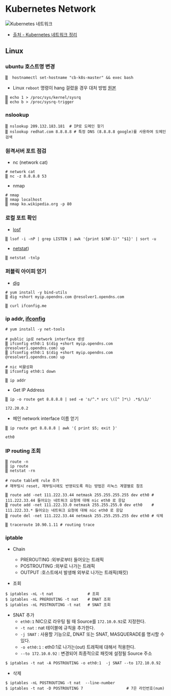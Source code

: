 # Kubernetes Network

![Kubernetes 네트워크](https://miro.medium.com/max/1400/1*qq0ioT5k9eazkHH402h3mw.png)
* [출처 - Kubernetes 네트워크 정리](https://sookocheff.com/post/kubernetes/understanding-kubernetes-networking-model/)


## Linux

### ubuntu 호스트명 변경
~~~
▒  hostnamectl set-hostname "cb-k8s-master" && exec bash
~~~

* Linux `reboot` 명령이  hang 걸렸을 경우 대처 방법 [원본](https://unix.stackexchange.com/questions/442932/reboot-is-not-working)

~~~
▒ echo 1 > /proc/sys/kernel/sysrq
▒ echo b > /proc/sysrq-trigger
~~~


### nslookup

~~~
▒ nslookup 209.132.183.181  # IP로 도메인 찾기
▒ nslookup redhat.com 8.8.8.8 # 특정 DNS (8.8.8.8 google)를 사용하여 도메인 검색
~~~

### 원격서버 포트 점검

* nc (network cat)
~~~
# network cat
▒ nc -z 8.8.8.8 53
~~~

* nmap
~~~
# nmap
▒ nmap localhost
▒ nmap ko.wikipedia.org -p 80
~~~

### 로컬 포트 확인 

* [losf](https://zetawiki.com/wiki/리눅스_lsof)
~~~
▒ lsof -i -nP | grep LISTEN | awk '{print $(NF-1)" "$1}' | sort -u
~~~

* [netstat](https://zetawiki.com/wiki/리눅스_netstat))
~~~
▒ netstat -tnlp
~~~

### 퍼블릭 아이피 얻기

* [dig](https://zetawiki.com/wiki/리눅스_dig)

~~~
# yum install -y bind-utils
▒ dig +short myip.opendns.com @resolver1.opendns.com

▒ curl ifconfig.me
~~~

### ip addr, [ifconfig](https://zetawiki.com/wiki/리눅스_ifconfig)

~~~
# yum install -y net-tools

# public ip로 network interface 생성
▒ ifconfig eth0:1 $(dig +short myip.opendns.com @resolver1.opendns.com) up
▒ ifconfig eth0:1 $(dig +short myip.opendns.com @resolver1.opendns.com) up

# nic 비활성화
▒ ifconfig eth0:1 down

▒ ip addr
~~~

* Get IP Address
```
▒ ip -o route get 8.8.8.8 | sed -e 's/^.* src \([^ ]*\) .*$/\1/'

172.20.0.2
```

* 메인 network interface 이름 얻기
~~~
▒ ip route get 8.8.8.8 | awk '{ print $5; exit }'

eth0
~~~
### IP routing 조회

~~~
▒ route -n
▒ ip route
▒ netstat -rn

# route table에 rule 추가
# 재부팅시 reset, 재부팅시에도 반영되도록 하는 방법은 리눅스 계열별로 참조

▒ route add -net 111.222.33.44 netmask 255.255.255.255 dev eth0	# 111.222.33.44 들어오는 네트워크 요청에 대해 nic eth0 로 응답
▒ route add -net 111.222.33.0 netmask 255.255.255.0 dev eth0	# 111.222.33.* 들어오는 네트워크 요청에 대해 nic eth0 로 응답
▒ route del -net 111.222.33.44 netmask 255.255.255.255 dev eth0 # 삭제

▒ traceroute 10.90.1.11 # routing trace
~~~


### iptable

* Chain
  * PREROUTING :외부로부터 들어오는 트래픽
  * POSTROUTING :외부로 나가는 트래픽
  * OUTPUT :호스트에서 발생해 외부로 나가는 트래픽(패킷)

* 조회

```
$ iptables -nL -t nat               # 조회
$ iptables -nL PREROUTING -t nat    # DNAT 조회 
$ iptables -nL POSTROUTING -t nat   # SNAT 조회
```

* SNAT 추가 
  * `eth0:1` NIC으로  라우팅 될 때 Source를 `172.10.0.92`로 지정한다.
  * `-t nat` : nat 테이블에 규칙을 추가한다.
  * `-j SNAT` : 사용할 기능으로, DNAT 또는 SNAT, MASQUERADE를 명시할 수 있다.
  * `-o eth0:1` : eth0:1로 나가는(out) 트래픽에 대해서 적용한다.
  * `--to 172.10.0.92` : 변경되어 최종적으로 패킷에 설정될 Source 주소

```
$ iptables -t nat -A POSTROUTING -o eth0:1  -j SNAT --to 172.10.0.92
```

* 삭제
```
$ iptables -nL POSTROUTING -t nat  --line-number
$ iptables -t nat -D POSTROUTING 7                   # 7은 라인번호(num)
```
